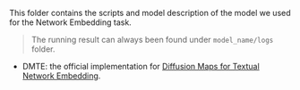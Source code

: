 This folder contains the scripts and model description of the model we used for the Network Embedding task.

> The running result can always been found under `model_name/logs` folder.

- DMTE: the official implementation for [Diffusion Maps for Textual Network Embedding](https://arxiv.or/pdf/1805.09906.pdf).